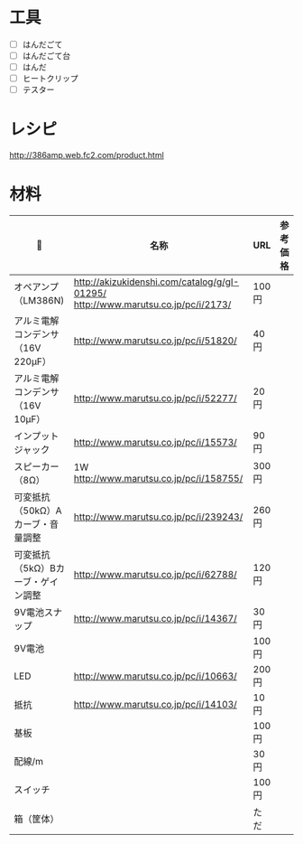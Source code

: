 
# 工具

- [ ] はんだごて
- [ ] はんだごて台
- [ ] はんだ
- [ ] ヒートクリップ
- [ ] テスター

# レシピ

http://386amp.web.fc2.com/product.html

# 材料

:metal: | 名称  | URL | 参考価格
------------- | ------------- | ------------- | -------------
 | オペアンプ（LM386N) | http://akizukidenshi.com/catalog/g/gI-01295/  http://www.marutsu.co.jp/pc/i/2173/ | 100円
 | アルミ電解コンデンサ（16V 220μF） | http://www.marutsu.co.jp/pc/i/51820/ | 40円
 | アルミ電解コンデンサ（16V 10μF） | http://www.marutsu.co.jp/pc/i/52277/ | 20円
 | インプットジャック | http://www.marutsu.co.jp/pc/i/15573/ | 90円
 | スピーカー（8Ω） | 1W http://www.marutsu.co.jp/pc/i/158755/ | 300円
 | 可変抵抗（50kΩ）Aカーブ・音量調整 | http://www.marutsu.co.jp/pc/i/239243/ | 260円
 | 可変抵抗（5kΩ）Bカーブ・ゲイン調整 | http://www.marutsu.co.jp/pc/i/62788/ | 120円
 | 9V電池スナップ | http://www.marutsu.co.jp/pc/i/14367/ | 30円
 | 9V電池 | | 100円
 | LED | http://www.marutsu.co.jp/pc/i/10663/ | 200円
 | 抵抗 | http://www.marutsu.co.jp/pc/i/14103/ | 10円
 | 基板 | | 100円
 | 配線/m | | 30円
 | スイッチ | | 100円
 | 箱（筐体） | | ただ




